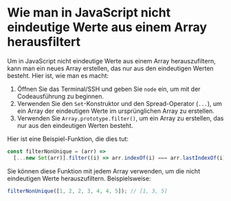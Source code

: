 # Wie man in JavaScript nicht eindeutige Werte aus einem Array herausfiltert

Um in JavaScript nicht eindeutige Werte aus einem Array herauszufiltern, kann man ein neues Array erstellen, das nur aus den eindeutigen Werten besteht. Hier ist, wie man es macht:

1. Öffnen Sie das Terminal/SSH und geben Sie `node` ein, um mit der Codeausführung zu beginnen.
2. Verwenden Sie den `Set`-Konstruktor und den Spread-Operator (`...`), um ein Array der eindeutigen Werte im ursprünglichen Array zu erstellen.
3. Verwenden Sie `Array.prototype.filter()`, um ein Array zu erstellen, das nur aus den eindeutigen Werten besteht.

Hier ist eine Beispiel-Funktion, die dies tut:

```js
const filterNonUnique = (arr) =>
  [...new Set(arr)].filter((i) => arr.indexOf(i) === arr.lastIndexOf(i));
```

Sie können diese Funktion mit jedem Array verwenden, um die nicht eindeutigen Werte herauszufiltern. Beispielsweise:

```js
filterNonUnique([1, 2, 2, 3, 4, 4, 5]); // [1, 3, 5]
```
